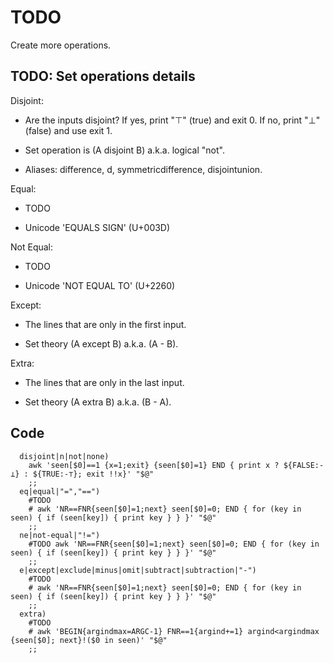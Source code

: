 # TODO

Create more operations.


## TODO: Set operations details

Disjoint:

  * Are the inputs disjoint? If yes, print "⊤" (true) and exit 0. If no, print "⊥" (false) and use exit 1.

  * Set operation is (A disjoint B) a.k.a. logical "not".

  * Aliases: difference, d, symmetricdifference, disjointunion.

Equal:

  * TODO

  * Unicode 'EQUALS SIGN' (U+003D)

Not Equal:

  * TODO

  * Unicode 'NOT EQUAL TO' (U+2260)

Except:

  * The lines that are only in the first input.

  * Set theory (A except B) a.k.a. (A - B).

Extra:

  * The lines that are only in the last input.

  * Set theory (A extra B) a.k.a. (B - A).

## Code

```
  disjoint|n|not|none)
    awk 'seen[$0]==1 {x=1;exit} {seen[$0]=1} END { print x ? ${FALSE:-⊥} : ${TRUE:-⊤}; exit !!x}' "$@"
    ;;
  eq|equal|"=","==")
    #TODO 
    # awk 'NR==FNR{seen[$0]=1;next} seen[$0]=0; END { for (key in seen) { if (seen[key]) { print key } } }' "$@"
    ;;
  ne|not-equal|"!=")
    #TODO awk 'NR==FNR{seen[$0]=1;next} seen[$0]=0; END { for (key in seen) { if (seen[key]) { print key } } }' "$@"
    ;;
  e|except|exclude|minus|omit|subtract|subtraction|"-")
    #TODO
    # awk 'NR==FNR{seen[$0]=1;next} seen[$0]=0; END { for (key in seen) { if (seen[key]) { print key } } }' "$@"
    ;;
  extra)
    #TODO
    # awk 'BEGIN{argindmax=ARGC-1} FNR==1{argind+=1} argind<argindmax {seen[$0]; next}!($0 in seen)' "$@"
    ;;
```
